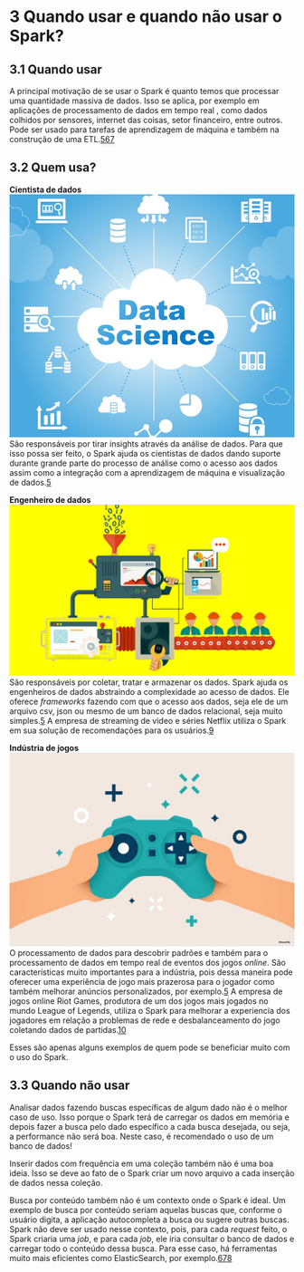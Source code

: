 # 3 Quando usar e quando não usar o Spark?

## 3.1 Quando usar
A principal motivação de se usar o Spark é quanto temos que processar uma quantidade massiva de dados. Isso se aplica, por exemplo em aplicações de processamento de dados em tempo real , como dados colhidos por sensores, internet das coisas, setor financeiro, entre outros. Pode ser usado para tarefas de aprendizagem de máquina e também na construção de uma ETL.[5](https://www.toptal.com/spark/introduction-to-apache-spark)[6](https://blog.knoldus.com/do-you-really-need-spark-think-again/)[7](https://towardsdatascience.com/the-what-why-and-when-of-apache-spark-6c27abc19527)

## 3.2 Quem usa?

**Cientista de dados**
![Ciência de dados](/img/data_science.jpg)
São responsáveis por tirar insights através da análise de dados. Para que isso possa ser feito, o Spark ajuda os cientistas de dados dando suporte durante grande parte do processo de análise como o acesso aos dados assim como a integração com a aprendizagem de máquina e visualização de dados.[5](https://www.toptal.com/spark/introduction-to-apache-spark)

**Engenheiro de dados**
![Engenheiro de dados](/img/data_engineering.jpg)
São responsáveis por coletar, tratar e armazenar os dados. Spark ajuda os engenheiros de dados abstraindo a complexidade ao acesso de dados. Ele oferece *frameworks* fazendo com que o acesso aos dados, seja ele de um arquivo csv, json ou mesmo de um banco de dados relacional, seja muito simples.[5](https://www.toptal.com/spark/introduction-to-apache-spark)
A empresa de streaming de video e séries Netflix utiliza o Spark em sua solução de recomendações para os usuários.[9](https://netflixtechblog.com/netflix-at-spark-ai-summit-2018-5304749ed7fa)

**Indústria de jogos**
![Indústria de jogos](/img/game_industry.jpg)
O processamento de dados para descobrir padrões e também para o processamento de dados em tempo real de eventos dos jogos *online*. São características muito importantes para a indústria, pois dessa maneira pode oferecer uma experiência de jogo mais prazerosa para o jogador como também melhorar anúncios personalizados, por exemplo.[5](https://www.toptal.com/spark/introduction-to-apache-spark)
A empresa de jogos online Riot Games, produtora de um dos jogos mais jogados no mundo League of Legends, utiliza o Spark para melhorar a experiencia dos jogadores em relação a problemas de rede e desbalanceamento do jogo coletando dados de partidas.[10](https://pt.slideshare.net/SparkSummit/video-games-at-scale-improving-the-gaming-experience-with-apache-spark)


Esses são apenas alguns exemplos de quem pode se beneficiar muito com o uso do Spark. 

## 3.3 Quando não usar

Analisar dados fazendo buscas específicas de algum dado não é o melhor caso de uso. Isso porque o Spark terá de carregar os dados em memória e depois fazer a busca pelo dado específico a cada busca desejada, ou seja, a performance não será boa. Neste caso, é recomendado o uso de um banco de dados! 

Inserir dados com frequência em uma coleção também não é uma boa ideia. Isso se deve ao fato de o Spark criar um novo arquivo a cada inserção de dados nessa coleção. 

Busca por conteúdo também não é um contexto onde o Spark é ideal. Um exemplo de busca por conteúdo seriam aquelas buscas que, conforme o usuário digita, a aplicação autocompleta a busca ou sugere outras buscas. Spark não deve ser usado nesse contexto, pois, para cada *request* feito, o Spark criaria uma *job*, e para cada *job*, ele iria consultar o banco de dados e carregar todo o conteúdo dessa busca. 
Para esse caso, há ferramentas muito mais eficientes como ElasticSearch, por exemplo.[6](https://blog.knoldus.com/do-you-really-need-spark-think-again/)[7](https://towardsdatascience.com/the-what-why-and-when-of-apache-spark-6c27abc19527)[8](https://www.pepperdata.com/blog/five-mistakes-to-avoid-when-using-spark/)


